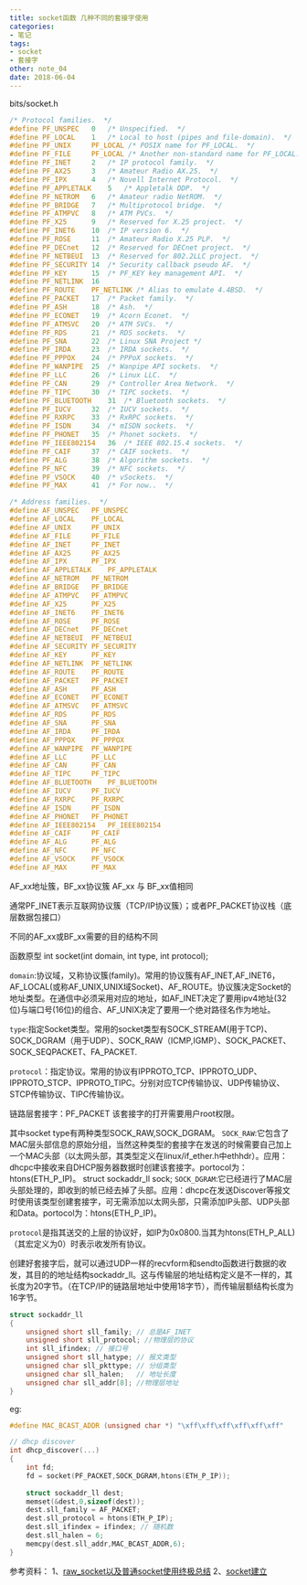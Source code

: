 ```yaml
---
title: socket函数 几种不同的套接字使用
categories:
- 笔记
tags:
- socket
- 套接字
other: note_04 
date: 2018-06-04 
---
```


bits/socket.h
```c
/* Protocol families.  */
#define PF_UNSPEC   0   /* Unspecified.  */
#define PF_LOCAL    1   /* Local to host (pipes and file-domain).  */
#define PF_UNIX     PF_LOCAL /* POSIX name for PF_LOCAL.  */
#define PF_FILE     PF_LOCAL /* Another non-standard name for PF_LOCAL.  */
#define PF_INET     2   /* IP protocol family.  */
#define PF_AX25     3   /* Amateur Radio AX.25.  */
#define PF_IPX      4   /* Novell Internet Protocol.  */
#define PF_APPLETALK    5   /* Appletalk DDP.  */
#define PF_NETROM   6   /* Amateur radio NetROM.  */
#define PF_BRIDGE   7   /* Multiprotocol bridge.  */
#define PF_ATMPVC   8   /* ATM PVCs.  */
#define PF_X25      9   /* Reserved for X.25 project.  */
#define PF_INET6    10  /* IP version 6.  */
#define PF_ROSE     11  /* Amateur Radio X.25 PLP.  */
#define PF_DECnet   12  /* Reserved for DECnet project.  */
#define PF_NETBEUI  13  /* Reserved for 802.2LLC project.  */
#define PF_SECURITY 14  /* Security callback pseudo AF.  */
#define PF_KEY      15  /* PF_KEY key management API.  */
#define PF_NETLINK  16
#define PF_ROUTE    PF_NETLINK /* Alias to emulate 4.4BSD.  */
#define PF_PACKET   17  /* Packet family.  */
#define PF_ASH      18  /* Ash.  */
#define PF_ECONET   19  /* Acorn Econet.  */
#define PF_ATMSVC   20  /* ATM SVCs.  */
#define PF_RDS      21  /* RDS sockets.  */
#define PF_SNA      22  /* Linux SNA Project */
#define PF_IRDA     23  /* IRDA sockets.  */
#define PF_PPPOX    24  /* PPPoX sockets.  */
#define PF_WANPIPE  25  /* Wanpipe API sockets.  */
#define PF_LLC      26  /* Linux LLC.  */
#define PF_CAN      29  /* Controller Area Network.  */
#define PF_TIPC     30  /* TIPC sockets.  */
#define PF_BLUETOOTH    31  /* Bluetooth sockets.  */
#define PF_IUCV     32  /* IUCV sockets.  */
#define PF_RXRPC    33  /* RxRPC sockets.  */
#define PF_ISDN     34  /* mISDN sockets.  */
#define PF_PHONET   35  /* Phonet sockets.  */
#define PF_IEEE802154   36  /* IEEE 802.15.4 sockets.  */
#define PF_CAIF     37  /* CAIF sockets.  */
#define PF_ALG      38  /* Algorithm sockets.  */
#define PF_NFC      39  /* NFC sockets.  */
#define PF_VSOCK    40  /* vSockets.  */
#define PF_MAX      41  /* For now..  */

/* Address families.  */
#define AF_UNSPEC   PF_UNSPEC
#define AF_LOCAL    PF_LOCAL
#define AF_UNIX     PF_UNIX
#define AF_FILE     PF_FILE
#define AF_INET     PF_INET
#define AF_AX25     PF_AX25
#define AF_IPX      PF_IPX
#define AF_APPLETALK    PF_APPLETALK
#define AF_NETROM   PF_NETROM
#define AF_BRIDGE   PF_BRIDGE
#define AF_ATMPVC   PF_ATMPVC
#define AF_X25      PF_X25
#define AF_INET6    PF_INET6
#define AF_ROSE     PF_ROSE
#define AF_DECnet   PF_DECnet
#define AF_NETBEUI  PF_NETBEUI
#define AF_SECURITY PF_SECURITY
#define AF_KEY      PF_KEY
#define AF_NETLINK  PF_NETLINK
#define AF_ROUTE    PF_ROUTE
#define AF_PACKET   PF_PACKET
#define AF_ASH      PF_ASH
#define AF_ECONET   PF_ECONET
#define AF_ATMSVC   PF_ATMSVC
#define AF_RDS      PF_RDS
#define AF_SNA      PF_SNA
#define AF_IRDA     PF_IRDA
#define AF_PPPOX    PF_PPPOX
#define AF_WANPIPE  PF_WANPIPE
#define AF_LLC      PF_LLC
#define AF_CAN      PF_CAN
#define AF_TIPC     PF_TIPC
#define AF_BLUETOOTH    PF_BLUETOOTH
#define AF_IUCV     PF_IUCV
#define AF_RXRPC    PF_RXRPC
#define AF_ISDN     PF_ISDN
#define AF_PHONET   PF_PHONET
#define AF_IEEE802154   PF_IEEE802154
#define AF_CAIF     PF_CAIF
#define AF_ALG      PF_ALG
#define AF_NFC      PF_NFC
#define AF_VSOCK    PF_VSOCK
#define AF_MAX      PF_MAX

```
AF_xx地址簇，BF_xx协议簇
AF_xx 与 BF_xx值相同

通常PF_INET表示互联网协议簇（TCP/IP协议簇）；或者PF_PACKET协议栈（底层数据包接口）

不同的AF_xx或BF_xx需要的目的结构不同

函数原型
int socket(int domain, int type, int protocol);

`domain`:协议域，又称协议簇(family)。常用的协议簇有AF_INET,AF_INET6，AF_LOCAL(或称AF_UNIX,UNIX域Socket)、AF_ROUTE。协议簇决定Socket的地址类型。在通信中必须采用对应的地址，如AF_INET决定了要用ipv4地址(32位)与端口号(16位)的组合、AF_UNIX决定了要用一个绝对路径名作为地址。

`type`:指定Socket类型。常用的socket类型有SOCK_STREAM(用于TCP)、SOCK_DGRAM（用于UDP）、SOCK_RAW（ICMP,IGMP）、SOCK_PACKET、SOCK_SEQPACKET、FA_PACKET.


`protocol`：指定协议。常用的协议有IPPROTO_TCP、IPPROTO_UDP、IPPROTO_STCP、IPPROTO_TIPC。分别对应TCP传输协议、UDP传输协议、STCP传输协议、TIPC传输协议。



链路层套接字：PF_PACKET
该套接字的打开需要用户root权限。

其中socket type有两种类型SOCK_RAW,SOCK_DGRAM。
`SOCK_RAW`:它包含了MAC层头部信息的原始分组，当然这种类型的套接字在发送的时候需要自己加上一个MAC头部（以太网头部，其类型定义在linux/if_ether.h中ethhdr）。应用：dhcpc中接收来自DHCP服务器数据时创建该套接字。portocol为：htons(ETH_P_IP)。 struct sockaddr_ll sock;
`SOCK_DGRAM`:它已经进行了MAC层头部处理的，即收到的帧已经去掉了头部。应用：dhcpc在发送Discover等报文时使用该类型创建套接字，可无需添加以太网头部，只需添加IP头部、UDP头部和Data。portocol为：htons(ETH_P_IP)。

`protocol`是指其送交的上层的协议好，如IP为0x0800.当其为htons(ETH_P_ALL)（其宏定义为0）时表示收发所有协议。

创建好套接字后，就可以通过UDP一样的recvform和sendto函数进行数据的收发，其目的的地址结构sockaddr_ll。这与传输层的地址结构定义是不一样的，其长度为20字节。（在TCP/IP的链路层地址中使用18字节），而传输层额结构长度为16字节。
```c
struct sockaddr_ll
{
    unsigned short sll_family; // 总是AF_INET
    unsigned short sll_protocol; //物理层的协议
    int sll_ifindex; // 接口号
    unsigned short sll_hatype; // 报文类型
    unsigned char sll_pkttype; // 分组类型
    unsigned char sll_halen;   // 地址长度
    unsigned char sll_addr[8]; //物理层地址
}
```

eg:
```c
#define MAC_BCAST_ADDR (unsigned char *) "\xff\xff\xff\xff\xff\xff"

// dhcp discover
int dhcp_discover(...)
{
    int fd;
    fd = socket(PF_PACKET,SOCK_DGRAM,htons(ETH_P_IP));
    
    struct sockaddr_ll dest;
    memset(&dest,0,sizeof(dest));
    dest.sll_family = AF_PACKET;
    dest.sll_protocol = htons(ETH_P_IP);
    dest.sll_ifindex = ifindex; // 随机数
    dest.sll_halen = 6;
    memcpy(dest.sll_addr,MAC_BCAST_ADDR,6);
}
```

参考资料：
1、[raw_socket以及普通socket使用终极总结][1]
2、[socket建立][2]

[1]:http://blog.csdn.net/luchengtao11/article/details/76635669
[2]:http://blog.csdn.net/ttyttytty12/article/details/8141910




